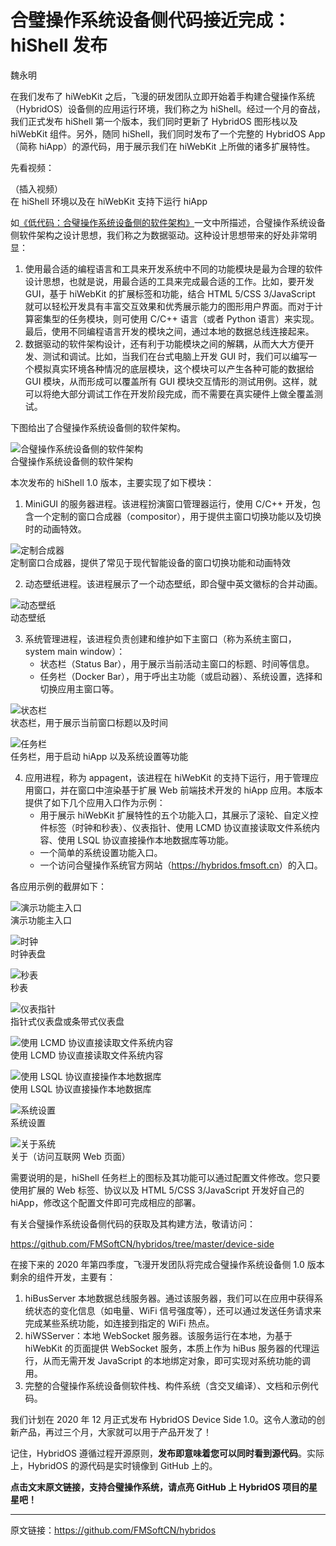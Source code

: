 # 合璧操作系统设备侧代码接近完成：hiShell 发布

魏永明

在我们发布了 hiWebKit 之后，飞漫的研发团队立即开始着手构建合璧操作系统（HybridOS）设备侧的应用运行环境，我们称之为 hiShell。经过一个月的奋战，我们正式发布 hiShell 第一个版本，我们同时更新了 HybridOS 图形栈以及 hiWebKit 组件。另外，随同 hiShell，我们同时发布了一个完整的 HybridOS App（简称 hiApp）的源代码，用于展示我们在 hiWebKit 上所做的诸多扩展特性。

先看视频：

（插入视频）  
在 hiShell 环境以及在 hiWebKit 支持下运行 hiApp

如[《低代码：合璧操作系统设备侧的软件架构》](https://mp.weixin.qq.com/s?__biz=MzA5MTYwNTA3MA==&mid=2651104663&idx=2&sn=4883ea4ec7ba7a77a9557a41a94da5d4)一文中所描述，合璧操作系统设备侧软件架构之设计思想，我们称之为数据驱动。这种设计思想带来的好处非常明显：

1. 使用最合适的编程语言和工具来开发系统中不同的功能模块是最为合理的软件设计思想，也就是说，用最合适的工具来完成最合适的工作。比如，要开发 GUI，基于 hiWebKit 的扩展标签和功能，结合 HTML 5/CSS 3/JavaScript 就可以轻松开发具有丰富交互效果和优秀展示能力的图形用户界面。而对于计算密集型的任务模块，则可使用 C/C++ 语言（或者 Python 语言）来实现。最后，使用不同编程语言开发的模块之间，通过本地的数据总线连接起来。
1. 数据驱动的软件架构设计，还有利于功能模块之间的解耦，从而大大方便开发、测试和调试。比如，当我们在台式电脑上开发 GUI 时，我们可以编写一个模拟真实环境各种情况的底层模块，这个模块可以产生各种可能的数据给 GUI 模块，从而形成可以覆盖所有 GUI 模块交互情形的测试用例。这样，就可以将绝大部分调试工作在开发阶段完成，而不需要在真实硬件上做全覆盖测试。

下图给出了合璧操作系统设备侧的软件架构。

![合璧操作系统设备侧的软件架构](hybridos-device-side-arch.png)  
合璧操作系统设备侧的软件架构

本次发布的 hiShell 1.0 版本，主要实现了如下模块：

1) MiniGUI 的服务器进程。该进程扮演窗口管理器运行，使用 C/C++ 开发，包含一个定制的窗口合成器（compositor），用于提供主窗口切换功能以及切换时的动画特效。

![定制合成器](hybridos-device-side-tailored-compositor.png)  
定制窗口合成器，提供了常见于现代智能设备的窗口切换功能和动画特效

2) 动态壁纸进程。该进程展示了一个动态壁纸，即合璧中英文徽标的合并动画。

![动态壁纸](hybridos-device-side-dynamic-wallpaper.png)  
动态壁纸

3) 系统管理进程，该进程负责创建和维护如下主窗口（称为系统主窗口，system main window）：
   - 状态栏（Status Bar），用于展示当前活动主窗口的标题、时间等信息。
   - 任务栏（Docker Bar），用于呼出主功能（或启动器）、系统设置，选择和切换应用主窗口等。

![状态栏](hybridos-device-side-status-bar.png)  
状态栏，用于展示当前窗口标题以及时间

![任务栏](hybridos-device-side-docker-bar.png)  
任务栏，用于启动 hiApp 以及系统设置等功能

4) 应用进程，称为 appagent，该进程在 hiWebKit 的支持下运行，用于管理应用窗口，并在窗口中渲染基于扩展 Web 前端技术开发的 hiApp 应用。本版本提供了如下几个应用入口作为示例：
   - 用于展示 hiWebKit 扩展特性的五个功能入口，其展示了滚轮、自定义控件标签（时钟和秒表）、仪表指针、使用 LCMD 协议直接读取文件系统内容、使用 LSQL 协议直接操作本地数据库等功能。
   - 一个简单的系统设置功能入口。
   - 一个访问合璧操作系统官方网站（<https://hybridos.fmsoft.cn>）的入口。

各应用示例的截屏如下：

![演示功能主入口](hybridos-device-side-demo-home.png)  
演示功能主入口

![时钟](hybridos-device-side-demo-clock.png)  
时钟表盘

![秒表](hybridos-device-side-demo-stopwatch.png)  
秒表

![仪表指针](hybridos-device-side-demo-meter.png)  
指针式仪表盘或条带式仪表盘

![使用 LCMD 协议直接读取文件系统内容](hybridos-device-side-demo-lcmd.png)  
使用 LCMD 协议直接读取文件系统内容

![使用 LSQL 协议直接操作本地数据库](hybridos-device-side-demo-lsql.png)  
使用 LSQL 协议直接操作本地数据库

![系统设置](hybridos-device-side-system-settings.png)  
系统设置

![关于系统](hybridos-device-side-about-hybridos.png)  
关于（访问互联网 Web 页面）

需要说明的是，hiShell 任务栏上的图标及其功能可以通过配置文件修改。您只要使用扩展的 Web 标签、协议以及 HTML 5/CSS 3/JavaScript 开发好自己的 hiApp，修改这个配置文件即可完成相应的部署。

有关合璧操作系统设备侧代码的获取及其构建方法，敬请访问：

<https://github.com/FMSoftCN/hybridos/tree/master/device-side>

在接下来的 2020 年第四季度，飞漫开发团队将完成合璧操作系统设备侧 1.0 版本剩余的组件开发，主要有：

1. hiBusServer 本地数据总线服务器。通过该服务器，我们可以在应用中获得系统状态的变化信息（如电量、WiFi 信号强度等），还可以通过发送任务请求来完成某些系统功能，如连接到指定的 WiFi 热点。
1. hiWSServer：本地 WebSocket 服务器。该服务运行在本地，为基于 hiWebKit 的页面提供 WebSocket 服务，本质上作为 hiBus 服务器的代理运行，从而无需开发 JavaScript 的本地绑定对象，即可实现对系统功能的调用。
1. 完整的合璧操作系统设备侧软件栈、构件系统（含交叉编译）、文档和示例代码。

我们计划在 2020 年 12 月正式发布 HybridOS Device Side 1.0。这令人激动的创新产品，再过三个月，大家就可以用于产品开发了！

记住，HybridOS 遵循过程开源原则，**发布即意味着您可以同时看到源代码**。实际上，HybridOS 的源代码是实时镜像到 GitHub 上的。

**点击文末原文链接，支持合璧操作系统，请点亮 GitHub 上 HybridOS 项目的星星吧！**

---

原文链接：<https://github.com/FMSoftCN/hybridos>

